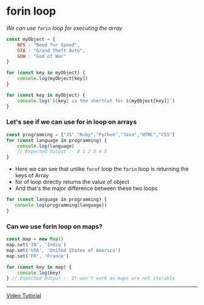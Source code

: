 # forin loop
_We can use `forin` loop for executing the array_
``` javascript
const myObject = {
    NFS : "Need for Speed",
    GTA : "Grand Theft Auto",
    GOW : "God of War"
}

for (const key in myObject) { 
    console.log(myObject[key])
}

for (const key in myObject) {
    console.log(`${key} is the shortcut for ${myObject[key]}`)
}
```

### Let's see if we can use for in loop on arrays

``` javascript
const programming = ["JS","Ruby","Python","Java","HTML","CSS"]
for (const language in programming) {
    console.log(language)
    // Expected Output :- 0 1 2 3 4 5
}
```

* Here we can see that unlike `forof` loop the `forin` loop is returning the keys of Array
* for of loop directly returns the value of object
* And that's the major difference between these two loops

``` javascript
for (const language in programming) {
   console.log(programming[language])
}
```

### Can we use forin loop on maps?

``` javascript
const map = new Map()
map.set('IN', 'India')
map.set('USA', 'United States of America')
map.set('FR', 'France')

for (const key in map) {
    console.log(key)
} // Expected Output :- It won't work as maps are not iterable
```
***
[Video Tutorial](https://youtu.be/M0YImBHQsWU?si=vgMjLSOgDlicxbAP)
